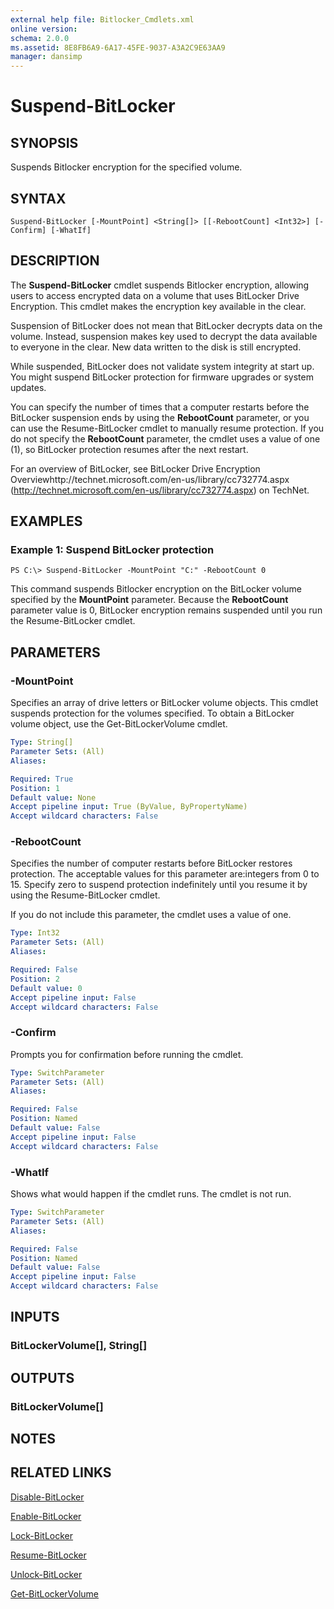 ```yaml
---
external help file: Bitlocker_Cmdlets.xml
online version: 
schema: 2.0.0
ms.assetid: 8E8FB6A9-6A17-45FE-9037-A3A2C9E63AA9
manager: dansimp
---
```


# Suspend-BitLocker

## SYNOPSIS
Suspends Bitlocker encryption for the specified volume.

## SYNTAX

```
Suspend-BitLocker [-MountPoint] <String[]> [[-RebootCount] <Int32>] [-Confirm] [-WhatIf]
```

## DESCRIPTION
The **Suspend-BitLocker** cmdlet suspends Bitlocker encryption, allowing users to access encrypted data on a volume that uses BitLocker Drive Encryption.
This cmdlet makes the encryption key available in the clear.

Suspension of BitLocker does not mean that BitLocker decrypts data on the volume.
Instead, suspension makes key used to decrypt the data available to everyone in the clear.
New data written to the disk is still encrypted.

While suspended, BitLocker does not validate system integrity at start up.
You might suspend BitLocker protection for firmware upgrades or system updates.

You can specify the number of times that a computer restarts before the BitLocker suspension ends by using the **RebootCount** parameter, or you can use the Resume-BitLocker cmdlet to manually resume protection.
If you do not specify the **RebootCount** parameter, the cmdlet uses a value of one (1), so BitLocker protection resumes after the next restart.

For an overview of BitLocker, see BitLocker Drive Encryption Overviewhttp://technet.microsoft.com/en-us/library/cc732774.aspx (http://technet.microsoft.com/en-us/library/cc732774.aspx) on TechNet.

## EXAMPLES

### Example 1: Suspend BitLocker protection
```
PS C:\> Suspend-BitLocker -MountPoint "C:" -RebootCount 0
```

This command suspends Bitlocker encryption on the BitLocker volume specified by the **MountPoint** parameter.
Because the **RebootCount** parameter value is 0, BitLocker encryption remains suspended until you run the Resume-BitLocker cmdlet.

## PARAMETERS

### -MountPoint
Specifies an array of drive letters or BitLocker volume objects.
This cmdlet suspends protection for the volumes specified.
To obtain a BitLocker volume object, use the Get-BitLockerVolume cmdlet.

```yaml
Type: String[]
Parameter Sets: (All)
Aliases: 

Required: True
Position: 1
Default value: None
Accept pipeline input: True (ByValue, ByPropertyName)
Accept wildcard characters: False
```

### -RebootCount
Specifies the number of computer restarts before BitLocker restores protection.
The acceptable values for this parameter are:integers from 0 to 15.
Specify zero to suspend protection indefinitely until you resume it by using the Resume-BitLocker cmdlet.

If you do not include this parameter, the cmdlet uses a value of one.

```yaml
Type: Int32
Parameter Sets: (All)
Aliases: 

Required: False
Position: 2
Default value: 0
Accept pipeline input: False
Accept wildcard characters: False
```

### -Confirm
Prompts you for confirmation before running the cmdlet.

```yaml
Type: SwitchParameter
Parameter Sets: (All)
Aliases: 

Required: False
Position: Named
Default value: False
Accept pipeline input: False
Accept wildcard characters: False
```

### -WhatIf
Shows what would happen if the cmdlet runs.
The cmdlet is not run.

```yaml
Type: SwitchParameter
Parameter Sets: (All)
Aliases: 

Required: False
Position: Named
Default value: False
Accept pipeline input: False
Accept wildcard characters: False
```

## INPUTS

### BitLockerVolume[], String[]

## OUTPUTS

### BitLockerVolume[]

## NOTES

## RELATED LINKS

[Disable-BitLocker](./Disable-BitLocker.md)

[Enable-BitLocker](./Enable-BitLocker.md)

[Lock-BitLocker](./Lock-BitLocker.md)

[Resume-BitLocker](./Resume-BitLocker.md)

[Unlock-BitLocker](./Unlock-BitLocker.md)

[Get-BitLockerVolume](./Get-BitLockerVolume.md)

